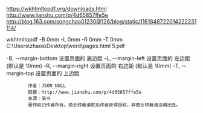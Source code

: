 https://wkhtmltopdf.org/downloads.html
http://www.jianshu.com/p/4d65857ffe5e
http://blog.163.com/songchao01230@126/blog/static/1161848722014222231114/


wkhtmltopdf -B 0mm -L 0mm -R 0mm -T 0mm  C:\Users\zhaos\Desktop\word\pages.html 5.pdf
 
 -B, --margin-bottom <unitreal> 设置页面的 底边距
            -L, --margin-left <unitreal>   设置页面的 左边距 (默认是 10mm)
            -R, --margin-right <unitreal>  设置页面的 右边距 (默认是 10mm)
            -T, --margin-top <unitreal>    设置页面的 上边距
            
            
            作者：JSON_NULL
            链接：http://www.jianshu.com/p/4d65857ffe5e
            來源：简书
            著作权归作者所有。商业转载请联系作者获得授权，非商业转载请注明出处。
